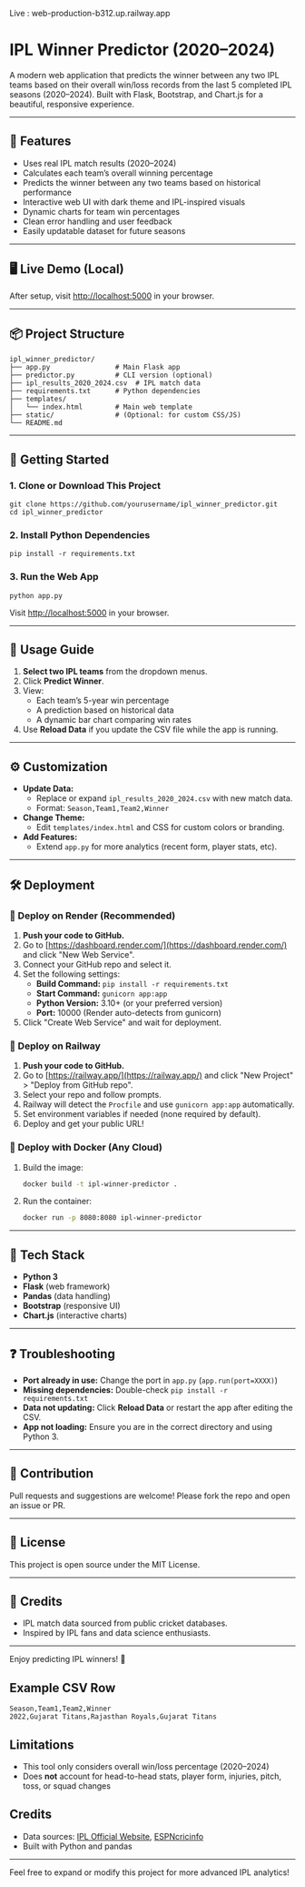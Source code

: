 Live : web-production-b312.up.railway.app

# IPL Winner Predictor (2020–2024)

A modern web application that predicts the winner between any two IPL teams based on their overall win/loss records from the last 5 completed IPL seasons (2020–2024). Built with Flask, Bootstrap, and Chart.js for a beautiful, responsive experience.

---

## 🚩 Features
- Uses real IPL match results (2020–2024)
- Calculates each team’s overall winning percentage
- Predicts the winner between any two teams based on historical performance
- Interactive web UI with dark theme and IPL-inspired visuals
- Dynamic charts for team win percentages
- Clean error handling and user feedback
- Easily updatable dataset for future seasons

---

## 🖥️ Live Demo (Local)
After setup, visit [http://localhost:5000](http://localhost:5000) in your browser.

---

## 📦 Project Structure
```
ipl_winner_predictor/
├── app.py                # Main Flask app
├── predictor.py          # CLI version (optional)
├── ipl_results_2020_2024.csv  # IPL match data
├── requirements.txt      # Python dependencies
├── templates/
│   └── index.html        # Main web template
├── static/               # (Optional: for custom CSS/JS)
└── README.md
```

---

## 🚀 Getting Started

### 1. Clone or Download This Project
```
git clone https://github.com/yourusername/ipl_winner_predictor.git
cd ipl_winner_predictor
```

### 2. Install Python Dependencies
```
pip install -r requirements.txt
```

### 3. Run the Web App
```
python app.py
```
Visit [http://localhost:5000](http://localhost:5000) in your browser.

---

## 📝 Usage Guide
1. **Select two IPL teams** from the dropdown menus.
2. Click **Predict Winner**.
3. View:
   - Each team’s 5-year win percentage
   - A prediction based on historical data
   - A dynamic bar chart comparing win rates
4. Use **Reload Data** if you update the CSV file while the app is running.

---

## ⚙️ Customization
- **Update Data:**
  - Replace or expand `ipl_results_2020_2024.csv` with new match data.
  - Format: `Season,Team1,Team2,Winner`
- **Change Theme:**
  - Edit `templates/index.html` and CSS for custom colors or branding.
- **Add Features:**
  - Extend `app.py` for more analytics (recent form, player stats, etc).

---

## 🛠️ Deployment

### 🚀 Deploy on Render (Recommended)
1. **Push your code to GitHub.**
2. Go to [https://dashboard.render.com/](https://dashboard.render.com/) and click "New Web Service".
3. Connect your GitHub repo and select it.
4. Set the following settings:
   - **Build Command:** `pip install -r requirements.txt`
   - **Start Command:** `gunicorn app:app`
   - **Python Version:** 3.10+ (or your preferred version)
   - **Port:** 10000 (Render auto-detects from gunicorn)
5. Click "Create Web Service" and wait for deployment.

### 🚀 Deploy on Railway
1. **Push your code to GitHub.**
2. Go to [https://railway.app/](https://railway.app/) and click "New Project" > "Deploy from GitHub repo".
3. Select your repo and follow prompts.
4. Railway will detect the `Procfile` and use `gunicorn app:app` automatically.
5. Set environment variables if needed (none required by default).
6. Deploy and get your public URL!

### 🚀 Deploy with Docker (Any Cloud)
1. Build the image:
   ```sh
   docker build -t ipl-winner-predictor .
   ```
2. Run the container:
   ```sh
   docker run -p 8080:8080 ipl-winner-predictor
   ```

---

## 🧩 Tech Stack
- **Python 3**
- **Flask** (web framework)
- **Pandas** (data handling)
- **Bootstrap** (responsive UI)
- **Chart.js** (interactive charts)

---

## ❓ Troubleshooting
- **Port already in use:** Change the port in `app.py` (`app.run(port=XXXX)`)
- **Missing dependencies:** Double-check `pip install -r requirements.txt`
- **Data not updating:** Click **Reload Data** or restart the app after editing the CSV.
- **App not loading:** Ensure you are in the correct directory and using Python 3.

---

## 🤝 Contribution
Pull requests and suggestions are welcome! Please fork the repo and open an issue or PR.

---

## 📝 License
This project is open source under the MIT License.

---

## 🙏 Credits
- IPL match data sourced from public cricket databases.
- Inspired by IPL fans and data science enthusiasts.

---

Enjoy predicting IPL winners! 🏏

## Example CSV Row
```
Season,Team1,Team2,Winner
2022,Gujarat Titans,Rajasthan Royals,Gujarat Titans
```

## Limitations
- This tool only considers overall win/loss percentage (2020–2024)
- Does **not** account for head-to-head stats, player form, injuries, pitch, toss, or squad changes

## Credits
- Data sources: [IPL Official Website](https://www.iplt20.com/), [ESPNcricinfo](https://www.espncricinfo.com/)
- Built with Python and pandas

---

Feel free to expand or modify this project for more advanced IPL analytics!
